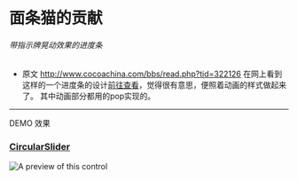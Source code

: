 # 面条猫的贡献

###### 带指示牌晃动效果的进度条
  - 原文 <http://www.cocoachina.com/bbs/read.php?tid=322126> 在网上看到这样的一个进度条的设计[前往查看](http://www.webdesignerdepot.com/2015/07/7-secrets-for-enhancing-ux-with-micro-interactions)，觉得很有意思，便照着动画的样式做起来了。 其中动画部分都用的pop实现的。
  
  
  
  -----------------
  
  DEMO 效果

### [CircularSlider](https://github.com/iOSBIGDay/CircularSlider)


![A preview of this control](https://github.com/iOSBIGDay/CircularSlider/blob/master/CircularSlider/demo.gif)

  
  
  
  
  
  

